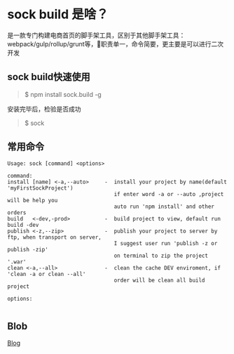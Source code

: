 # sock build 是啥？

是一款专门构建电商首页的脚手架工具，区别于其他脚手架工具：webpack/gulp/rollup/grunt等，职责单一，命令简要，更主要是可以进行二次开发

## sock build快速使用
> $ npm install sock.build -g

安装完毕后，检验是否成功
> $ sock

## 常用命令
```
Usage: sock [command] <options>

command:
install [name] <-a,--auto>     -  install your project by name(default 'myFirstSockProject') 
                                  if enter word -a or --auto ,project will be help you 
                                  auto run 'npm install' and other orders
build   <-dev,-prod>           -  build project to view, default run build -dev
publish <-z,--zip>             -  publish your project to server by ftp, when transport on server,
                                  I suggest user run 'publish -z or publish -zip' 
                                  on terminal to zip the project '.war'
clean <-a,--all>               -  clean the cache DEV enviroment, if 'clean -a or clean --all'
                                  order will be clean all build project

options:
                                 
```


## Blob
[Blog](http://www.zhangjinglin.cn)







